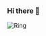 ### Hi there 👋
![Ring](https://user-images.githubusercontent.com/56319778/215272904-795a0df6-d054-4659-8a30-1f8a571ab250.gif)
<!--
**plaksy/plaksy** is a ✨ _special_ ✨ repository because its `README.md` (this file) appears on your GitHub profile.

Here are some ideas to get you started:

- 🔭 I’m currently working on ...
- 🌱 I’m currently learning ...
- 👯 I’m looking to collaborate on ...
- 🤔 I’m looking for help with ...
- 💬 Ask me about ...
- 📫 How to reach me: ...

- 😄 Pronouns: ...
- ⚡ Fun fact: ...
-->

